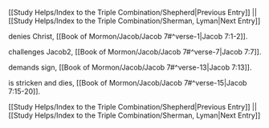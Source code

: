 [[Study Helps/Index to the Triple Combination/Shepherd|Previous Entry]]  ||  [[Study Helps/Index to the Triple Combination/Sherman, Lyman|Next Entry]]

 denies Christ, [[Book of Mormon/Jacob/Jacob 7#^verse-1|Jacob 7:1-2]].

 challenges Jacob2, [[Book of Mormon/Jacob/Jacob 7#^verse-7|Jacob 7:7]].

 demands sign, [[Book of Mormon/Jacob/Jacob 7#^verse-13|Jacob 7:13]].

 is stricken and dies, [[Book of Mormon/Jacob/Jacob 7#^verse-15|Jacob 7:15-20]].

[[Study Helps/Index to the Triple Combination/Shepherd|Previous Entry]]  ||  [[Study Helps/Index to the Triple Combination/Sherman, Lyman|Next Entry]]